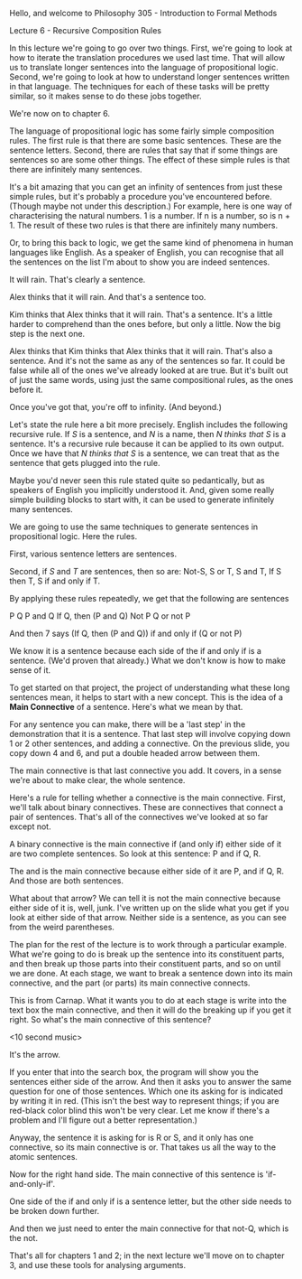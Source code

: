 Hello, and welcome to Philosophy 305 - Introduction to Formal Methods

Lecture 6 - Recursive Composition Rules

<new slide> 

In this lecture we're going to go over two things. First, we're going to look at how to iterate the translation procedures we used last time. That will allow us to translate longer sentences into the language of propositional logic. Second, we're going to look at how to understand longer sentences written in that language. The techniques for each of these tasks will be pretty similar, so it makes sense to do these jobs together.

<new slide>

We're now on to chapter 6.

<new slide>

The language of propositional logic has some fairly simple composition rules. The first rule is that there are some basic sentences. These are the sentence letters. Second, there are rules that say that if some things are sentences so are some other things. The effect of these simple rules is that there are infinitely many sentences.

<new slide>

It's a bit amazing that you can get an infinity of sentences from just these simple rules, but it's probably a procedure you've encountered before. (Though maybe not under this description.) For example, here is one way of characterising the natural numbers. 1 is a number. If n is a number, so is n + 1. The result of these two rules is that there are infinitely many numbers.

Or, to bring this back to logic, we get the same kind of phenomena in human languages like English. As a speaker of English, you can recognise that all the sentences on the list I'm about to show you are indeed sentences.

<new slide>

It will rain. That's clearly a sentence.

<new slide>

Alex thinks that it will rain. And that's a sentence too. 

<new slide>

Kim thinks that Alex thinks that it will rain. That's a sentence. It's a little harder to comprehend than the ones before, but only a little. Now the big step is the next one.

<new slide>

Alex thinks that Kim thinks that Alex thinks that it will rain. That's also a sentence. And it's not the same as any of the sentences so far. It could be false while all of the ones we've already looked at are true. But it's built out of just the same words, using just the same compositional rules, as the ones before it.

<new slide>

Once you've got that, you're off to infinity. (And beyond.)

<new slide>

Let's state the rule here a bit more precisely. English includes the following recursive rule. If _S_ is a sentence, and _N_ is a name, then _N thinks that S_ is a sentence. It's a recursive rule because it can be applied to its own output. Once we have that _N thinks that S_ is a sentence, we can treat that as the sentence that gets plugged into the rule.

Maybe you'd never seen this rule stated quite so pedantically, but as speakers of English you implicitly understood it. And, given some really simple building blocks to start with, it can be used to generate infinitely many sentences.
 
<new slide> 

We are going to use the same techniques to generate sentences in propositional logic. Here the rules.

First, various sentence letters are sentences.

Second, if _S_ and _T_ are sentences, then so are: Not-S, S or T, S and T, If S then T, S if and only if T.

<new slide> 

By applying these rules repeatedly, we get that the following are sentences

P
Q
P and Q
If Q, then (P and Q)
Not P
Q or not P

And then 7 says (If Q, then (P and Q)) if and only if (Q or not P)

We know it is a sentence because each side of the if and only if is a sentence. (We'd proven that already.) What we don't know is how to make sense of it.

<new slide> 

To get started on that project, the project of understanding what these long sentences mean, it helps to start with a new concept. This is the idea of a **Main Connective** of a sentence. Here's what we mean by that.

For any sentence you can make, there will be a 'last step' in the demonstration that it is a sentence. That last step will involve copying down 1 or 2 other sentences, and adding a connective. On the previous slide, you copy down 4 and 6, and put a double headed arrow between them.

The main connective is that last connective you add. It covers, in a sense we're about to make clear, the whole sentence.

<new slide>

Here's a rule for telling whether a connective is the main connective. First, we'll talk about binary connectives. These are connectives that connect a pair of sentences. That's all of the connectives we've looked at so far except not.

A binary connective is the main connective if (and only if) either side of it are two complete sentences. So look at this sentence: P and if Q, R.

The and is the main connective because either side of it are P, and if Q, R. And those are both sentences.

<new slide>

What about that arrow? We can tell it is not the main connective because either side of it is, well, junk. I've written up on the slide what you get if you look at either side of that arrow. Neither side is a sentence, as you can see from the weird parentheses.

<new slide>

The plan for the rest of the lecture is to work through a particular example. What we're going to do is break up the sentence into its constituent parts, and then break up those parts into their constituent parts, and so on until we are done. At each stage, we want to break a sentence down into its main connective, and the part (or parts) its main connective connects.

This is from Carnap. What it wants you to do at each stage is write into the text box the main connective, and then it will do the breaking up if you get it right. So what's the main connective of this sentence?

<10 second music>

<new slide>

It's the arrow.

<new slide>

If you enter that into the search box, the program will show you the sentences either side of the arrow. And then it asks you to answer the same question for one of those sentences. Which one its asking for is indicated by writing it in red. (This isn't the best way to represent things; if you are red-black color blind this won't be very clear. Let me know if there's a problem and I'll figure out a better representation.)

Anyway, the sentence it is asking for is R or S, and it only has one connective, so its main connective is or. That takes us all the way to the atomic sentences.

<new slide>

Now for the right hand side. The main connective of this sentence is 'if-and-only-if'.

<new slide>

One side of the if and only if is a sentence letter, but the other side needs to be broken down further.

<new slide>

And then we just need to enter the main connective for that not-Q, which is the not.

<new slide>

That's all for chapters 1 and 2; in the next lecture we'll move on to chapter 3, and use these tools for analysing arguments.